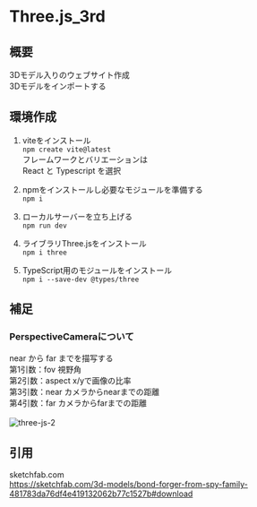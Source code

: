 # Three.js_3rd
## 概要
3Dモデル入りのウェブサイト作成<br>
3Dモデルをインポートする<br>

## 環境作成
1. viteをインストール<br>
`npm create vite@latest`<br>
フレームワークとバリエーションは<br>
React と Typescript を選択<br>

2. npmをインストールし必要なモジュールを準備する<br>
`npm i`<br>

3. ローカルサーバーを立ち上げる<br>
`npm run dev`<br>

4. ライブラリThree.jsをインストール<br>
`npm i three`<br>

5. TypeScript用のモジュールをインストール<br>
`npm i --save-dev @types/three`<br>

## 補足
### PerspectiveCameraについて
near から far までを描写する<br>
第1引数：fov 視野角<br>
第2引数：aspect x/yで画像の比率<br>
第3引数：near カメラからnearまでの距離<br>
第4引数：far カメラからfarまでの距離<br>
<br>
![three-js-2](https://user-images.githubusercontent.com/95268598/211558266-bb4ba279-b378-415e-b4f0-e13cd09583d0.jpg)

## 引用
sketchfab.com<br>
https://sketchfab.com/3d-models/bond-forger-from-spy-family-481783da76df4e419132062b77c1527b#download<br>
